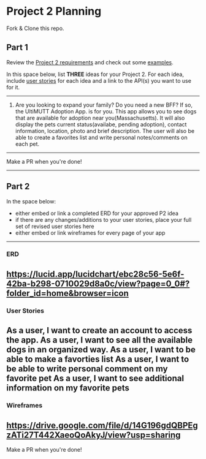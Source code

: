 # Project 2 Planning

Fork & Clone this repo.

## Part 1

Review the [Project 2 requirements](https://tmdarneille.gitbook.io/seirfx/11-projects/project-2#project-feedback-evaluation) and check out some [examples](https://tmdarneille.gitbook.io/seirfx/11-projects/past-projects/project2).

In this space below, list **THREE** ideas for your Project 2. For each idea, include [user stories](https://revelry.co/user-stories-that-dont-suck/) for each idea and a link to the API(s) you want to use for it.

--------------------------------------------------------
1. Are you looking to expand your family? Do you need a new BFF? If so, the UltiMUTT Adoption App. is for you. This app allows you to see dogs that are available for adoption near you(Massachusetts). It will also display the pets current status(availabe, pending adoption), contact information, location, photo and brief description. The user will also be able to create a favorites list and write personal notes/comments on each pet. 

---------------------------------------------------------

Make a PR when you're done!

---

## Part 2

In the space below:
* either embed or link a completed ERD for your approved P2 idea
* if there are any changes/additions to your user stories, place your full set of revised user stories here
* either embed or link wireframes for every page of your app

----------------------------------------------------------
### ERD
https://lucid.app/lucidchart/ebc28c56-5e6f-42ba-b298-0710029d8a0c/view?page=0_0#?folder_id=home&browser=icon
----------------------------------------------------------
### User Stories
As a user, I want to create an account to access the app.
As a user, I want to see all the available dogs in an organized way.
As a user, I want to be able to make a favorties list
As a user, I want to be able to write personal comment on my favorite pet
As a user, I want to see additional information on my favorite pets
----------------------------------------------------------
### Wireframes
https://drive.google.com/file/d/14G196gdQBPEgzATi27T442XaeoQoAkyJ/view?usp=sharing
----------------------------------------------------------

Make a PR when you're done!
